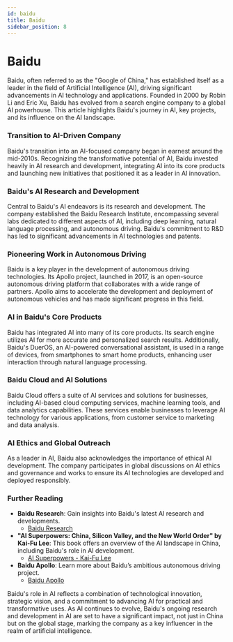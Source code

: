 ```yaml
---
id: baidu
title: Baidu
sidebar_position: 8
---
```


# Baidu

Baidu, often referred to as the "Google of China," has established itself as a leader in the field of Artificial Intelligence (AI), driving significant advancements in AI technology and applications. Founded in 2000 by Robin Li and Eric Xu, Baidu has evolved from a search engine company to a global AI powerhouse. This article highlights Baidu's journey in AI, key projects, and its influence on the AI landscape.

### Transition to AI-Driven Company
Baidu's transition into an AI-focused company began in earnest around the mid-2010s. Recognizing the transformative potential of AI, Baidu invested heavily in AI research and development, integrating AI into its core products and launching new initiatives that positioned it as a leader in AI innovation.

### Baidu's AI Research and Development
Central to Baidu's AI endeavors is its research and development. The company established the Baidu Research Institute, encompassing several labs dedicated to different aspects of AI, including deep learning, natural language processing, and autonomous driving. Baidu's commitment to R&D has led to significant advancements in AI technologies and patents.

### Pioneering Work in Autonomous Driving
Baidu is a key player in the development of autonomous driving technologies. Its Apollo project, launched in 2017, is an open-source autonomous driving platform that collaborates with a wide range of partners. Apollo aims to accelerate the development and deployment of autonomous vehicles and has made significant progress in this field.

### AI in Baidu's Core Products
Baidu has integrated AI into many of its core products. Its search engine utilizes AI for more accurate and personalized search results. Additionally, Baidu's DuerOS, an AI-powered conversational assistant, is used in a range of devices, from smartphones to smart home products, enhancing user interaction through natural language processing.

### Baidu Cloud and AI Solutions
Baidu Cloud offers a suite of AI services and solutions for businesses, including AI-based cloud computing services, machine learning tools, and data analytics capabilities. These services enable businesses to leverage AI technology for various applications, from customer service to marketing and data analysis.

### AI Ethics and Global Outreach
As a leader in AI, Baidu also acknowledges the importance of ethical AI development. The company participates in global discussions on AI ethics and governance and works to ensure its AI technologies are developed and deployed responsibly.

### Further Reading
- **Baidu Research**: Gain insights into Baidu's latest AI research and developments.
  - [Baidu Research](http://research.baidu.com/)
- **"AI Superpowers: China, Silicon Valley, and the New World Order" by Kai-Fu Lee**: This book offers an overview of the AI landscape in China, including Baidu's role in AI development.
  - [AI Superpowers - Kai-Fu Lee](https://www.aisuperpowers.com/)
- **Baidu Apollo**: Learn more about Baidu’s ambitious autonomous driving project.
  - [Baidu Apollo](http://apollo.auto/)

Baidu's role in AI reflects a combination of technological innovation, strategic vision, and a commitment to advancing AI for practical and transformative uses. As AI continues to evolve, Baidu's ongoing research and development in AI are set to have a significant impact, not just in China but on the global stage, marking the company as a key influencer in the realm of artificial intelligence.
